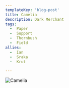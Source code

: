 ```yaml
---
templateKey: 'blog-post'
title: Camelia
description: Dark Merchant
tags:
  -  Paper
  -  Support
  -  Thornbush
  -  Field
allies:
  -  Ian
  -  Sraka
  -  Krut

---
```

![Camelia](/img/Camelia.png)
